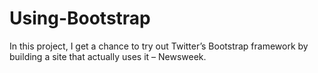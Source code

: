 # Using-Bootstrap
In this project, I get a chance to try out Twitter’s Bootstrap framework by building a site that actually uses it – Newsweek.
